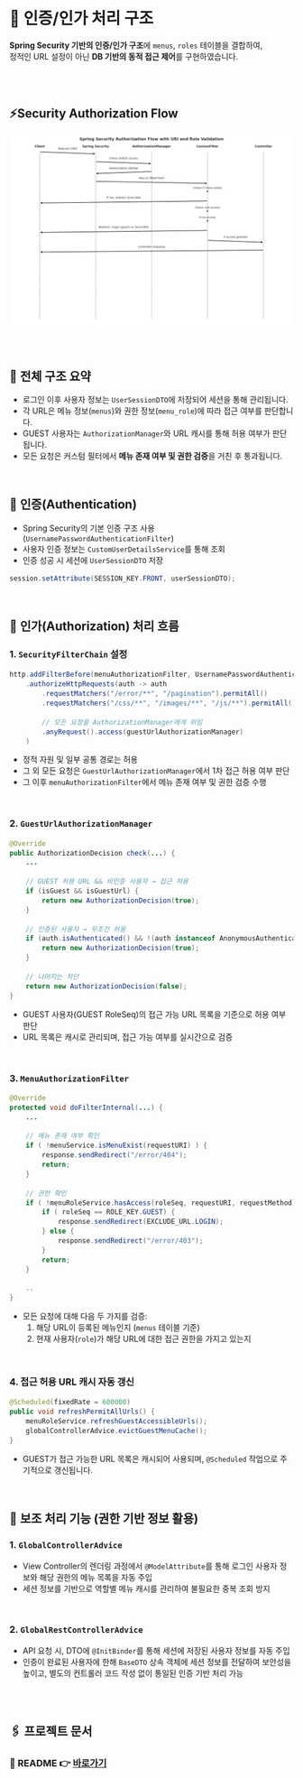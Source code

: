 # 🔐 인증/인가 처리 구조
**Spring Security 기반의 인증/인가 구조**에 `menus`, `roles` 테이블을 결합하여, <br>
정적인 URL 설정이 아닌 **DB 기반의 동적 접근 제어**를 구현하였습니다.

<br>
<br>

## ⚡Security Authorization Flow
![Spring Security 인증/인가 처리 시퀀스 다이어그램 (URI/권한 검증 포함)](images/security-authorization-flow.png)

<br>

## 🧩 전체 구조 요약
- 로그인 이후 사용자 정보는 `UserSessionDTO`에 저장되어 세션을 통해 관리됩니다.
- 각 URL은 메뉴 정보(`menus`)와 권한 정보(`menu_role`)에 따라 접근 여부를 판단합니다.
- GUEST 사용자는 `AuthorizationManager`와 URL 캐시를 통해 허용 여부가 판단됩니다.
- 모든 요청은 커스텀 필터에서 **메뉴 존재 여부 및 권한 검증**을 거친 후 통과됩니다.

<br>

## 🔐 인증(Authentication)

- Spring Security의 기본 인증 구조 사용 (`UsernamePasswordAuthenticationFilter`)
- 사용자 인증 정보는 `CustomUserDetailsService`를 통해 조회
- 인증 성공 시 세션에 `UserSessionDTO` 저장

```java
session.setAttribute(SESSION_KEY.FRONT, userSessionDTO);
```

<br>

## 🔐 인가(Authorization) 처리 흐름
### 1. `SecurityFilterChain` 설정
```java
http.addFilterBefore(menuAuthorizationFilter, UsernamePasswordAuthenticationFilter.class)
    .authorizeHttpRequests(auth -> auth
        .requestMatchers("/error/**", "/pagination").permitAll()
        .requestMatchers("/css/**", "/images/**", "/js/**").permitAll()

        // 모든 요청을 AuthorizationManager에게 위임
        .anyRequest().access(guestUrlAuthorizationManager)
    )
```

- 정적 자원 및 일부 공통 경로는 허용
- 그 외 모든 요청은 `GuestUrlAuthorizationManager`에서 1차 접근 허용 여부 판단
- 그 이후 `menuAuthorizationFilter`에서 메뉴 존재 여부 및 권한 검증 수행

<br>

### 2. `GuestUrlAuthorizationManager`
```java
@Override
public AuthorizationDecision check(...) {
    ...

    // GUEST 허용 URL && 비인증 사용자 → 접근 허용
    if (isGuest && isGuestUrl) {
        return new AuthorizationDecision(true);
    }

    // 인증된 사용자 → 무조건 허용
    if (auth.isAuthenticated() && !(auth instanceof AnonymousAuthenticationToken)) {
        return new AuthorizationDecision(true);
    }

    // 나머지는 차단
    return new AuthorizationDecision(false);
}
```

- GUEST 사용자(GUEST RoleSeq)의 접근 가능 URL 목록을 기준으로 허용 여부 판단
- URL 목록은 캐시로 관리되며, 접근 가능 여부를 실시간으로 검증

<br>

### 3. `MenuAuthorizationFilter`
```java
@Override
protected void doFilterInternal(...) {
    ...

    // 메뉴 존재 여부 확인
    if ( !menuService.isMenuExist(requestURI) ) {
        response.sendRedirect("/error/404");
        return;
    }

    // 권한 확인
    if ( !menuRoleService.hasAccess(roleSeq, requestURI, requestMethod) ) {
        if ( roleSeq == ROLE_KEY.GUEST) {
            response.sendRedirect(EXCLUDE_URL.LOGIN);
        } else {
            response.sendRedirect("/error/403");
        }
        return;
    }

    ..
}
```

- 모든 요청에 대해 다음 두 가지를 검증:
    1. 해당 URL이 등록된 메뉴인지 (`menus` 테이블 기준)
    2. 현재 사용자(`role`)가 해당 URL에 대한 접근 권한을 가지고 있는지

<br>

### 4. 접근 허용 URL 캐시 자동 갱신
```java
@Scheduled(fixedRate = 600000)
public void refreshPermitAllUrls() {
    menuRoleService.refreshGuestAccessibleUrls();
    globalControllerAdvice.evictGuestMenuCache();
}
```

- GUEST가 접근 가능한 URL 목록은 캐시되어 사용되며, `@Scheduled` 작업으로 주기적으로 갱신됩니다.

<br>

## 📌 보조 처리 기능 (권한 기반 정보 활용)
### 1. `GlobalControllerAdvice`
- View Controller의 렌더링 과정에서 `@ModelAttribute`를 통해 로그인 사용자 정보와 해당 권한의 메뉴 목록을 자동 주입
- 세션 정보를 기반으로 역할별 메뉴 캐시를 관리하여 불필요한 중복 조회 방지

<br>

### 2. `GlobalRestControllerAdvice`
- API 요청 시, DTO에 `@InitBinder`를 통해 세션에 저장된 사용자 정보를 자동 주입
- 인증이 완료된 사용자에 한해 `BaseDTO` 상속 객체에 세션 정보를 전달하여 보안성을 높이고, 별도의 컨트롤러 코드 작성 없이 통일된 인증 기반 처리 가능

<br>
<br>

## 🖇️ 프로젝트 문서
### 📑 README 👉 [바로가기](../README.md)